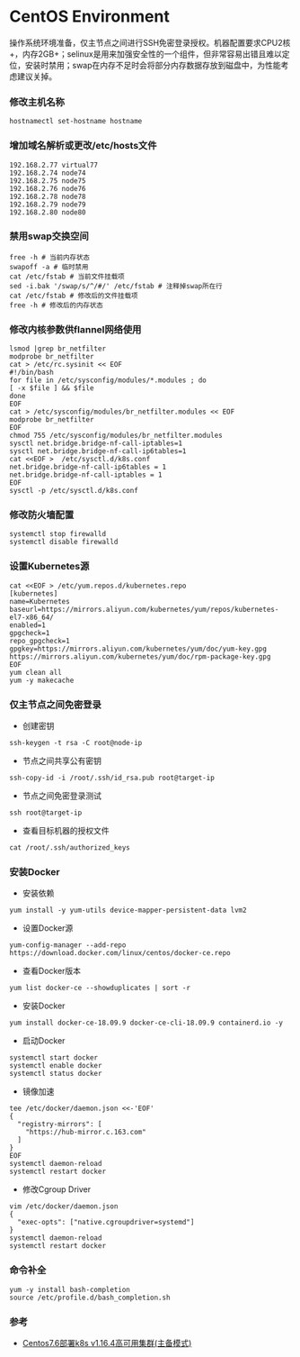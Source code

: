 # CentOS Environment
操作系统环境准备，仅主节点之间进行SSH免密登录授权。机器配置要求CPU2核+，内存2GB+；selinux是用来加强安全性的一个组件，但非常容易出错且难以定位，安装时禁用；swap在内存不足时会将部分内存数据存放到磁盘中，为性能考虑建议关掉。

### 修改主机名称
```
hostnamectl set-hostname hostname
```

### 增加域名解析或更改/etc/hosts文件
```
192.168.2.77 virtual77
192.168.2.74 node74
192.168.2.75 node75
192.168.2.76 node76
192.168.2.78 node78
192.168.2.79 node79
192.168.2.80 node80
```

### 禁用swap交换空间
```
free -h # 当前内存状态
swapoff -a # 临时禁用
cat /etc/fstab # 当前文件挂载项
sed -i.bak '/swap/s/^/#/' /etc/fstab # 注释掉swap所在行
cat /etc/fstab # 修改后的文件挂载项
free -h # 修改后的内存状态
```

### 修改内核参数供flannel网络使用
```
lsmod |grep br_netfilter
modprobe br_netfilter
cat > /etc/rc.sysinit << EOF
#!/bin/bash
for file in /etc/sysconfig/modules/*.modules ; do
[ -x $file ] && $file
done
EOF
cat > /etc/sysconfig/modules/br_netfilter.modules << EOF
modprobe br_netfilter
EOF
chmod 755 /etc/sysconfig/modules/br_netfilter.modules
sysctl net.bridge.bridge-nf-call-iptables=1
sysctl net.bridge.bridge-nf-call-ip6tables=1
cat <<EOF >  /etc/sysctl.d/k8s.conf
net.bridge.bridge-nf-call-ip6tables = 1
net.bridge.bridge-nf-call-iptables = 1
EOF
sysctl -p /etc/sysctl.d/k8s.conf
```

### 修改防火墙配置
```
systemctl stop firewalld 
systemctl disable firewalld
```

### 设置Kubernetes源
```
cat <<EOF > /etc/yum.repos.d/kubernetes.repo
[kubernetes]
name=Kubernetes
baseurl=https://mirrors.aliyun.com/kubernetes/yum/repos/kubernetes-el7-x86_64/
enabled=1
gpgcheck=1
repo_gpgcheck=1
gpgkey=https://mirrors.aliyun.com/kubernetes/yum/doc/yum-key.gpg https://mirrors.aliyun.com/kubernetes/yum/doc/rpm-package-key.gpg
EOF
yum clean all
yum -y makecache
```

### 仅主节点之间免密登录
- 创建密钥
```
ssh-keygen -t rsa -C root@node-ip
```
- 节点之间共享公有密钥
```
ssh-copy-id -i /root/.ssh/id_rsa.pub root@target-ip
```
- 节点之间免密登录测试
```
ssh root@target-ip
```
- 查看目标机器的授权文件
```
cat /root/.ssh/authorized_keys
```

### 安装Docker
- 安装依赖
```
yum install -y yum-utils device-mapper-persistent-data lvm2
```
- 设置Docker源
```
yum-config-manager --add-repo https://download.docker.com/linux/centos/docker-ce.repo
```
- 查看Docker版本
```
yum list docker-ce --showduplicates | sort -r
```
- 安装Docker
```
yum install docker-ce-18.09.9 docker-ce-cli-18.09.9 containerd.io -y
```
- 启动Docker
```
systemctl start docker
systemctl enable docker
systemctl status docker
```
- 镜像加速
```
tee /etc/docker/daemon.json <<-'EOF'
{
  "registry-mirrors": [
    "https://hub-mirror.c.163.com"
  ]
}
EOF
systemctl daemon-reload
systemctl restart docker
```
- 修改Cgroup Driver
```
vim /etc/docker/daemon.json
{
  "exec-opts": ["native.cgroupdriver=systemd"]
}
systemctl daemon-reload
systemctl restart docker
```

### 命令补全
```
yum -y install bash-completion
source /etc/profile.d/bash_completion.sh
```

### 参考
- [Centos7.6部署k8s v1.16.4高可用集群(主备模式)](https://www.kubernetes.org.cn/6632.html)
